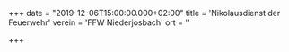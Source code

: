 +++
date = "2019-12-06T15:00:00.000+02:00"
title = 'Nikolausdienst der Feuerwehr'
verein = 'FFW Niederjosbach'
ort = ''

+++

      